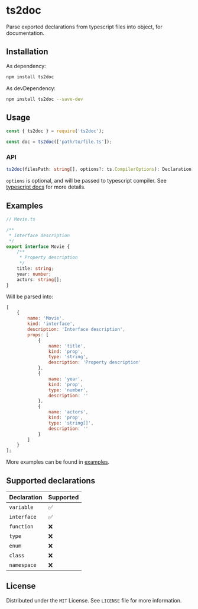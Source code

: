 # ts2doc

Parse exported declarations from typescript files into object, for documentation.

## Installation

As dependency:

```bash
npm install ts2doc
```

As devDependency:

```bash
npm install ts2doc --save-dev
```

## Usage

```js
const { ts2doc } = require('ts2doc');

const doc = ts2doc(['path/to/file.ts']);
```

### API

```ts
ts2doc(filesPath: string[], options?: ts.CompilerOptions): Declaration[]
```

`options` is optional, and will be passed to typescript compiler. See [typescript docs](https://www.typescriptlang.org/docs/handbook/compiler-options.html) for more details.

## Examples

```ts
// Movie.ts

/**
 * Interface description
 */
export interface Movie {
    /**
     * Property description
     */
    title: string;
    year: number;
    actors: string[];
}
```

Will be parsed into:

```js
[
    {
        name: 'Movie',
        kind: 'interface',
        description: 'Interface description',
        props: [
            {
                name: 'title',
                kind: 'prop',
                type: 'string',
                description: 'Property description'
            },
            {
                name: 'year',
                kind: 'prop',
                type: 'number',
                description: ''
            },
            {
                name: 'actors',
                kind: 'prop',
                type: 'string[]',
                description: ''
            }
        ]
    }
];
```

More examples can be found in [examples](./examples).

## Supported declarations

| Declaration | Supported |
| ----------- | --------- |
| `variable`  | ✅        |
| `interface` | ✅        |
| `function`  | ❌        |
| `type`      | ❌        |
| `enum`      | ❌        |
| `class`     | ❌        |
| `namespace` | ❌        |

## License

Distributed under the `MIT` License. See `LICENSE` file for more information.
